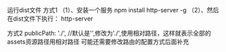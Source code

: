 运行dist文件
方式1
（1）、安装一个服务
npm install http-server -g 
（2）、然后在dist文件下执行：
http-server

方式2
publicPath:  './', //默认是'',修改为'./',使用相对路径，这样就表示全部的assets资源路径用相对路径
可能还需要修改路由的配置方式后面补充
